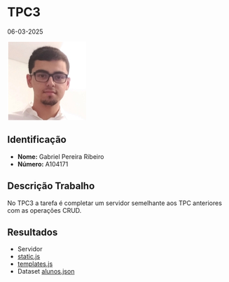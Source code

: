 # TPC3

06-03-2025

![](../images/author.png)

## Identificação

- **Nome:** Gabriel Pereira Ribeiro
- **Número:** A104171

## Descrição Trabalho

No TPC3 a tarefa é completar um servidor semelhante aos TPC anteriores com as operações CRUD.

## Resultados

- Servidor []()
- [static.js]()
- [templates.js]()
- Dataset [alunos.json]()
